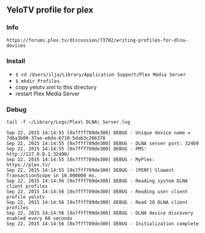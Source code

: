 YeloTV profile for plex
-----------------------

### Info
`https://forums.plex.tv/discussion/73702/writing-profiles-for-dlna-devices`

### Install
- `$ cd /Users/ilja/Library/Application Support/Plex Media Server`
- `$ mkdir Profiles`
- copy yelotv.xml to this directory
- restart Plex Media Server

### Debug

`tail -f ~/Library/Logs/Plex\ DLNA\ Server.log`

```
Sep 22, 2015 14:14:55 [0x7fff789de300] DEBUG - Unique device name = 7d6a3b80-37ae-e6da-6710-5dab3c266378
Sep 22, 2015 14:14:55 [0x7fff789de300] DEBUG - DLNA server port: 32469
Sep 22, 2015 14:14:55 [0x7fff789de300] DEBUG - PMS: http://127.0.0.1:32400/
Sep 22, 2015 14:14:55 [0x7fff789de300] DEBUG - MyPlex: https://plex.tv/
Sep 22, 2015 14:14:55 [0x7fff789de300] DEBUG - [PERF] Slowest TransactionScope in 10.000000 ms.
Sep 22, 2015 14:14:56 [0x7fff789de300] DEBUG - Reading system DLNA client profiles
Sep 22, 2015 14:14:56 [0x7fff789de300] DEBUG - Reading user client profile yelotv
Sep 22, 2015 14:14:56 [0x7fff789de300] DEBUG - Read 20 DLNA client profiles
Sep 22, 2015 14:14:56 [0x7fff789de300] DEBUG - DLNA device discovery enabled every 60 seconds
Sep 22, 2015 14:14:56 [0x7fff789de300] DEBUG - Initialization complete
```